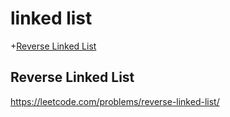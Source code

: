 # linked list
+[Reverse Linked List](#reverse-linked-list)


## Reverse Linked List
https://leetcode.com/problems/reverse-linked-list/

